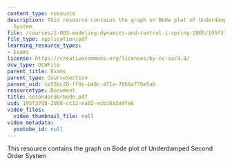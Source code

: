```yaml
---
content_type: resource
description: This resource contains the graph on Bode plot of Underdamped Second Order
  System
file: /courses/2-003-modeling-dynamics-and-control-i-spring-2005/195f37d82d98cc12ea82ecb38a3a9fe6_secondorderbode.pdf
file_type: application/pdf
learning_resource_types:
- Exams
license: https://creativecommons.org/licenses/by-nc-sa/4.0/
ocw_type: OCWFile
parent_title: Exams
parent_type: CourseSection
parent_uid: 1e55bc20-ff0c-b48c-471a-7869a776e5ab
resourcetype: Document
title: secondorderbode.pdf
uid: 195f37d8-2d98-cc12-ea82-ecb38a3a9fe6
video_files:
  video_thumbnail_file: null
video_metadata:
  youtube_id: null
---
```

This resource contains the graph on Bode plot of Underdamped Second Order System